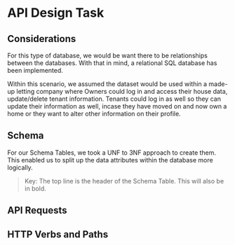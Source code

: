 # API Design Task

## Considerations

For this type of database, we would be want there to be relationships between the databases. With that in mind, a relational SQL database has been implemented. 

Within this scenario, we assumed the dataset would be used within a made-up letting company where Owners could log in and access their house data, update/delete tenant information. Tenants could log in as well so they can update their information as well, incase they have moved on and now own a home or they want to alter other information on their profile. 

## Schema

For our Schema Tables, we took a UNF to 3NF approach to create them. This enabled us to split up the data attributes within the database more logically. 

> Key: The top line is the header of the Schema Table. This will also be in bold. 


## API Requests 


## HTTP Verbs and Paths


